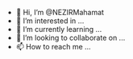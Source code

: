 - 👋 Hi, I’m @NEZIRMahamat
- 👀 I’m interested in ...
- 🌱 I’m currently learning ...
- 💞️ I’m looking to collaborate on ...
- 📫 How to reach me ...

<!---
NEZIRMahamat/NEZIRMahamat is a ✨ special ✨ repository because its `README.md` (this file) appears on your GitHub profile.
You can click the Preview link to take a look at your changes.
--->
